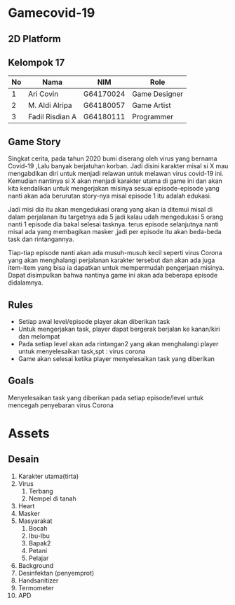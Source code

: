 # Gamecovid-19

2D Platform
---
Kelompok 17
---
| No| Nama           | NIM        | Role          |  
|---|----------------|------------|---------------|
| 1 | Ari Covin      | G64170024  | Game Designer |
| 2 | M. Aldi Alripa | G64180057  | Game Artist   |
| 3 | Fadil Risdian A| G64180111  | Programmer    |

Game Story
---
Singkat cerita, pada tahun 2020 bumi diserang oleh virus yang bernama Covid-19 ,Lalu banyak berjatuhan korban. Jadi disini karakter  misal si X  mau mengabdikan diri untuk menjadi relawan untuk melawan virus covid-19 ini. Kemudian nantinya si X akan menjadi karakter utama di game ini dan akan kita kendalikan untuk mengerjakan misinya sesuai episode-episode yang nanti akan ada berurutan story-nya misal episode 1 itu adalah edukasi.

Jadi misi dia itu akan mengedukasi orang yang akan  ia ditemui misal di dalam perjalanan itu targetnya ada 5 jadi kalau udah mengedukasi 5 orang nanti 1 episode dia bakal selesai tasknya.  terus episode selanjutnya nanti misal ada yang membagikan masker  ,jadi per episode itu  akan beda-beda task dan rintangannya. 

Tiap-tiap episode nanti akan ada musuh-musuh kecil seperti virus Corona yang akan menghalangi perjalanan karakter tersebut dan akan ada juga item-item yang bisa ia dapatkan untuk mempermudah pengerjaan misinya. Dapat disimpulkan bahwa nantinya game ini akan ada beberapa episode didalamnya.

Rules 
---
+ Setiap awal level/episode player akan diberikan task
+ Untuk mengerjakan task, player dapat bergerak berjalan ke kanan/kiri dan melompat
+ Pada setiap level akan ada rintangan2 yang akan menghalangi player untuk menyelesaikan task,spt : virus corona
+ Game akan selesai ketika player menyelesaikan task yang diberikan

Goals
---
Menyelesaikan task yang diberikan pada setiap episode/level untuk mencegah penyebaran virus Corona

Assets
===
Desain
---
1. Karakter utama(tirta)
2. Virus
    1. Terbang
    2. Nempel di tanah
3. Heart
4. Masker
5. Masyarakat
    1. Bocah
    2. Ibu-Ibu
    3. Bapak2
    4. Petani
    5. Pelajar
6. Background
7. Desinfektan (penyemprot)
8. Handsanitizer
9. Termometer
10. APD





